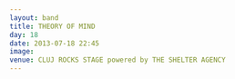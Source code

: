 ```yaml
---
layout: band
title: THEORY OF MIND
day: 18
date: 2013-07-18 22:45
image: 
venue: CLUJ ROCKS STAGE powered by THE SHELTER AGENCY
---
```



